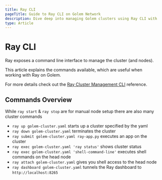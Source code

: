 ```yaml
---
title: Ray CLI
pageTitle: Guide to Ray CLI on Golem Network
description: Dive deep into managing Golem clusters using Ray CLI with commands for starting, stopping, executing apps, and accessing dashboards.
type: Article
---
```


# Ray CLI

Ray exposes a command line interface to manage the cluster (and nodes).

This article explains the commands available, which are useful when working with Ray on Golem.

For more details check out the [Ray Cluster Management CLI](https://docs.ray.io/en/latest/cluster/cli.html) reference.

## Commands Overview

While `ray start` & `ray stop` are for manual node setup there are also many cluster commands

- `ray up golem-cluster.yaml` starts up a cluster specified by the yaml
- `ray down golem-cluster.yaml` terminates the cluster
- `ray submit golem-cluster.yaml ray-app.py` executes an app on the cluster
- `ray exec golem-cluster.yaml 'ray status'` shows cluster status
- `ray exec golem-cluster.yaml 'shell-command-line'` executes shell commands on the head node
- `ray attach golem-cluster.yaml` gives you shell access to the head node
- `ray dashboard golem-cluster.yaml` tunnels the Ray dashboard to `http://localhost:8265`
